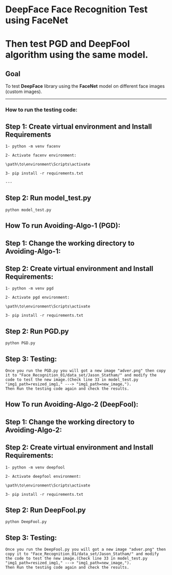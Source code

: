 # DeepFace Face Recognition Test using FaceNet
# Then test PGD and DeepFool algorithm using the same model.

## Goal

To test **DeepFace** library using the **FaceNet** model on different face images (custom images).

---
### How to run the testing code:

## Step 1: Create virtual environment and Install Requirements

    1- python -m venv facenv

    2- Activate facenv environment:

    \path\to\environment\Scripts\activate

    3- pip install -r requirements.txt

    ---

## Step 2: Run model_test.py

    python model_test.py

## How To run Avoiding-Algo-1 (PGD):

## Step 1: Change the working directory to Avoiding-Algo-1:

## Step 2: Create virtual environment and Install Requirements:
    1- python -m venv pgd

    2- Activate pgd environment:

    \path\to\environment\Scripts\activate

    3- pip install -r requirements.txt


## Step 2: Run PGD.py

    python PGD.py

## Step 3: Testing:
    Once you run the PGD.py you will got a new image "adver.png" then copy it to "Face_Recognition_01/data_set/Jason_Statham/" and modify the code to test the new image.(Check line 33 in model_test.py "img1_path=resized_img1," ---> "img1_path=new_image,").
    Then Run the testing code again and check the results.

## How To run Avoiding-Algo-2 (DeepFool):

## Step 1: Change the working directory to Avoiding-Algo-2:

## Step 2: Create virtual environment and Install Requirements:
    1- python -m venv deepfool

    2- Activate deepfool environment:

    \path\to\environment\Scripts\activate

    3- pip install -r requirements.txt


## Step 2: Run DeepFool.py

    python DeepFool.py

## Step 3: Testing:
    Once you run the DeepFool.py you will got a new image "adver.png" then copy it to "Face_Recognition_01/data_set/Jason_Statham/" and modify the code to test the new image.(Check line 33 in model_test.py "img1_path=resized_img1," ---> "img1_path=new_image,").
    Then Run the testing code again and check the results.
